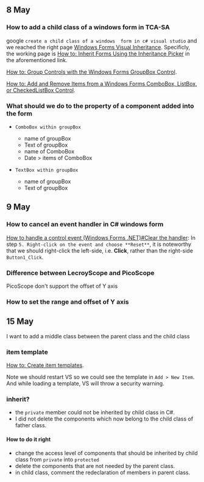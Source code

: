 ## 8 May

### How to add a child class of a windows form in TCA-SA
google `create a child class of a windows  form in c# visual studio`
and we reached the right page [Windows Forms Visual Inheritance](https://learn.microsoft.com/en-us/dotnet/desktop/winforms/advanced/windows-forms-visual-inheritance?view=netframeworkdesktop-4.8).
Specificly, the working page is [How to: Inherit Forms Using the Inheritance Picker](https://learn.microsoft.com/en-us/dotnet/desktop/winforms/advanced/how-to-inherit-forms-using-the-inheritance-picker-dialog-box?view=netframeworkdesktop-4.8) in the aforementioned link.

<!-- ### How many kinds of controls in a windows form? -->
[How to: Group Controls with the Windows Forms GroupBox Control](https://learn.microsoft.com/en-us/dotnet/desktop/winforms/controls/how-to-group-controls-with-the-windows-forms-groupbox-control?view=netframeworkdesktop-4.8).

[How to: Add and Remove Items from a Windows Forms ComboBox, ListBox, or CheckedListBox Control](https://learn.microsoft.com/en-us/dotnet/desktop/winforms/controls/add-and-remove-items-from-a-wf-combobox?view=netframeworkdesktop-4.8).

### What should we do to the property of a component added into the form
  - `ComboBox within groupBox`
    + name of groupBox
    + Text of groupBox
    + name of ComboBox
    + Date > items of ComboBox

  - `TextBox within groupBox`
    + name of groupBox
    + Text of groupBox

## 9 May
### How to cancel an event handler in C# windows form
[How to handle a control event (Windows Forms .NET)#Clear the handler](https://learn.microsoft.com/en-us/dotnet/desktop/winforms/controls/how-to-add-an-event-handler?view=netdesktop-7.0#clear-the-handler): In step `5. Right-click on the event and choose **Reset**`, it is noteworthy that we should right-click the left-side, i.e. **Click**, rather than the right-side `Button1_Click`.

### Difference between LecroyScope and PicoScope
PicoScope don't support the offset of Y axis

### How to set the range and offset of Y axis


## 15 May
I want to add a middle class between the parent class and the child class
### item template
[How to: Create item templates](https://learn.microsoft.com/en-us/visualstudio/ide/how-to-create-item-templates?view=vs-2022).

Note we should restart VS so we could see the template in `Add > New Item`. And while loading a template, VS will throw a security warning.

### inherit?

  - the `private` member could not be inherited by child class in C#.
  - I did not delete the components which now belong to the child class of father class.

#### How to do it right

  - change the access level of components that should be inherited by child class from `private` into `protected`
  - delete the components that are not needed by the parent class.
  - in child class, comment the redeclaration of members in parent class.
